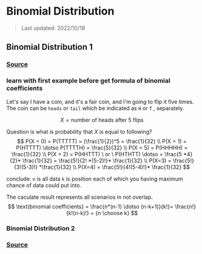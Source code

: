 # Binomial Distribution

> Last updated: 2022/10/18

## Binomial Distribution 1

### [Source](https://www.youtube.com/watch?v=O12yTz_8EOw&list=PL1328115D3D8A2566&index=9&ab_channel=KhanAcademy)

### learn with first example before get formula of binomial coefficients

Let's say I have a coin, and it's a fair coin, and I'm going to flip it five times. The coin can be `heads` or `tail` which be indicated as `H` or `T` , separately.

$$
X = \text{number of heads after 5 flips}
$$

Question is what is probability that $X$ is equal to following?
$$
P(X = 0) = P(TTTTT) = (\frac{1}{2})^5 = \frac{1}{32} \\
P(X = 1) = P(HTTTT) \dotso P(TTTTH) = \frac{5}{32} \\
P(X = 5) = P(HHHHH) = \frac{1}{32} \\
P(X = 2) = P(HHTTT) \ or \ P(HTHTT) \dotso = \frac{5 *4}{2}* \frac{1}{32} = \frac{5!}{2! *(5-2)!}* \frac{1}{32} \\
P(X=3) = \frac{5!}{3!(5-3)!} *\frac{1}{32} \\
P(X=4) = \frac{5!}{4!(5-4)!}* \frac{1}{32}
$$

conclude:
`n` is all data
`k` is position each of which you having maximum chance of data could put into.

The caculate result represents all scenarios in not overlap.
$$
\text{binomial coefficients}  = \frac{n*(n-1) \dotso (n-k+1)}{k!}= \frac{n!}{k!(n-k)!} = {n \choose k}
$$

### Binomial Distribution 2

### [Source](https://www.youtube.com/watch?v=FI8xtVaI068&list=PL1328115D3D8A2566&index=10&ab_channel=KhanAcademy)
